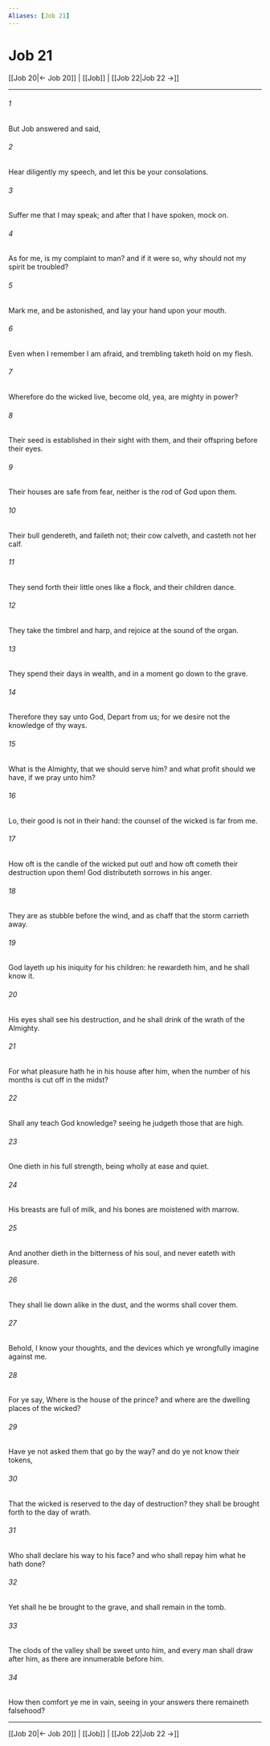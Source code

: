 ```yaml
---
Aliases: [Job 21]
---
```

# Job 21

[[Job 20|← Job 20]] | [[Job]] | [[Job 22|Job 22 →]]
***



###### 1 
But Job answered and said, 

###### 2 
Hear diligently my speech, and let this be your consolations. 

###### 3 
Suffer me that I may speak; and after that I have spoken, mock on. 

###### 4 
As for me, is my complaint to man? and if it were so, why should not my spirit be troubled? 

###### 5 
Mark me, and be astonished, and lay your hand upon your mouth. 

###### 6 
Even when I remember I am afraid, and trembling taketh hold on my flesh. 

###### 7 
Wherefore do the wicked live, become old, yea, are mighty in power? 

###### 8 
Their seed is established in their sight with them, and their offspring before their eyes. 

###### 9 
Their houses are safe from fear, neither is the rod of God upon them. 

###### 10 
Their bull gendereth, and faileth not; their cow calveth, and casteth not her calf. 

###### 11 
They send forth their little ones like a flock, and their children dance. 

###### 12 
They take the timbrel and harp, and rejoice at the sound of the organ. 

###### 13 
They spend their days in wealth, and in a moment go down to the grave. 

###### 14 
Therefore they say unto God, Depart from us; for we desire not the knowledge of thy ways. 

###### 15 
What is the Almighty, that we should serve him? and what profit should we have, if we pray unto him? 

###### 16 
Lo, their good is not in their hand: the counsel of the wicked is far from me. 

###### 17 
How oft is the candle of the wicked put out! and how oft cometh their destruction upon them! God distributeth sorrows in his anger. 

###### 18 
They are as stubble before the wind, and as chaff that the storm carrieth away. 

###### 19 
God layeth up his iniquity for his children: he rewardeth him, and he shall know it. 

###### 20 
His eyes shall see his destruction, and he shall drink of the wrath of the Almighty. 

###### 21 
For what pleasure hath he in his house after him, when the number of his months is cut off in the midst? 

###### 22 
Shall any teach God knowledge? seeing he judgeth those that are high. 

###### 23 
One dieth in his full strength, being wholly at ease and quiet. 

###### 24 
His breasts are full of milk, and his bones are moistened with marrow. 

###### 25 
And another dieth in the bitterness of his soul, and never eateth with pleasure. 

###### 26 
They shall lie down alike in the dust, and the worms shall cover them. 

###### 27 
Behold, I know your thoughts, and the devices which ye wrongfully imagine against me. 

###### 28 
For ye say, Where is the house of the prince? and where are the dwelling places of the wicked? 

###### 29 
Have ye not asked them that go by the way? and do ye not know their tokens, 

###### 30 
That the wicked is reserved to the day of destruction? they shall be brought forth to the day of wrath. 

###### 31 
Who shall declare his way to his face? and who shall repay him what he hath done? 

###### 32 
Yet shall he be brought to the grave, and shall remain in the tomb. 

###### 33 
The clods of the valley shall be sweet unto him, and every man shall draw after him, as there are innumerable before him. 

###### 34 
How then comfort ye me in vain, seeing in your answers there remaineth falsehood?

***
[[Job 20|← Job 20]] | [[Job]] | [[Job 22|Job 22 →]]
